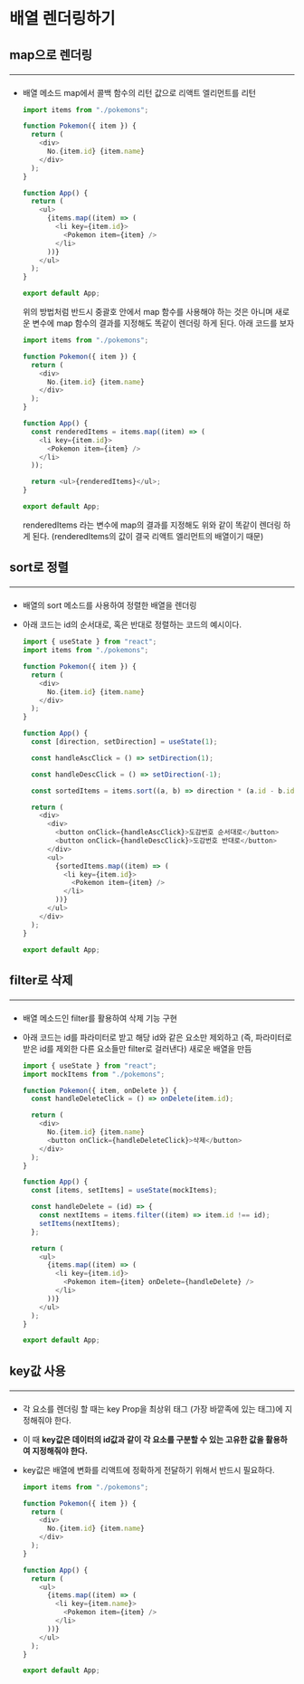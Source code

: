 # 배열 렌더링하기

## map으로 렌더링 <hr>

- 배열 메소드 map에서 콜백 함수의 리턴 값으로 리액트 엘리먼트를 리턴

  ```js
  import items from "./pokemons";

  function Pokemon({ item }) {
    return (
      <div>
        No.{item.id} {item.name}
      </div>
    );
  }

  function App() {
    return (
      <ul>
        {items.map((item) => (
          <li key={item.id}>
            <Pokemon item={item} />
          </li>
        ))}
      </ul>
    );
  }

  export default App;
  ```

  위의 방법처럼 반드시 중괄호 안에서 map 함수를 사용해야 하는 것은 아니며 새로운 변수에 map 함수의 결과를 지정해도 똑같이 렌더링 하게 된다. 아래 코드를 보자

  ```js
  import items from "./pokemons";

  function Pokemon({ item }) {
    return (
      <div>
        No.{item.id} {item.name}
      </div>
    );
  }

  function App() {
    const renderedItems = items.map((item) => (
      <li key={item.id}>
        <Pokemon item={item} />
      </li>
    ));

    return <ul>{renderedItems}</ul>;
  }

  export default App;
  ```

  renderedItems 라는 변수에 map의 결과를 지정해도 위와 같이 똑같이 렌더링 하게 된다. (renderedItems의 값이 결국 리액트 엘리먼트의 배열이기 때문)

## sort로 정렬 <hr>

- 배열의 sort 메소드를 사용하여 정렬한 배열을 렌더링
- 아래 코드는 id의 순서대로, 혹은 반대로 정렬하는 코드의 예시이다.

  ```js
  import { useState } from "react";
  import items from "./pokemons";

  function Pokemon({ item }) {
    return (
      <div>
        No.{item.id} {item.name}
      </div>
    );
  }

  function App() {
    const [direction, setDirection] = useState(1);

    const handleAscClick = () => setDirection(1);

    const handleDescClick = () => setDirection(-1);

    const sortedItems = items.sort((a, b) => direction * (a.id - b.id));

    return (
      <div>
        <div>
          <button onClick={handleAscClick}>도감번호 순서대로</button>
          <button onClick={handleDescClick}>도감번호 반대로</button>
        </div>
        <ul>
          {sortedItems.map((item) => (
            <li key={item.id}>
              <Pokemon item={item} />
            </li>
          ))}
        </ul>
      </div>
    );
  }

  export default App;
  ```

## filter로 삭제 <hr>

- 배열 메소드인 filter를 활용하여 삭제 기능 구현
- 아래 코드는 id를 파라미터로 받고 해당 id와 같은 요소만 제외하고 (즉, 파라미터로 받은 id를 제외한 다른 요소들만 filter로 걸러낸다) 새로운 배열을 만듬

  ```js
  import { useState } from "react";
  import mockItems from "./pokemons";

  function Pokemon({ item, onDelete }) {
    const handleDeleteClick = () => onDelete(item.id);

    return (
      <div>
        No.{item.id} {item.name}
        <button onClick={handleDeleteClick}>삭제</button>
      </div>
    );
  }

  function App() {
    const [items, setItems] = useState(mockItems);

    const handleDelete = (id) => {
      const nextItems = items.filter((item) => item.id !== id);
      setItems(nextItems);
    };

    return (
      <ul>
        {items.map((item) => (
          <li key={item.id}>
            <Pokemon item={item} onDelete={handleDelete} />
          </li>
        ))}
      </ul>
    );
  }

  export default App;
  ```

## key값 사용 <hr>

- 각 요소를 렌더링 할 때는 key Prop을 최상위 태그 (가장 바깥족에 있는 태그)에 지정해줘야 한다.
- 이 때 **key값은 데이터의 id값과 같이 각 요소를 구분할 수 있는 고유한 값을 활용하여 지정해줘야 한다.**
- key값은 배열에 변화를 리액트에 정확하게 전달하기 위해서 반드시 필요하다.

  ```js
  import items from "./pokemons";

  function Pokemon({ item }) {
    return (
      <div>
        No.{item.id} {item.name}
      </div>
    );
  }

  function App() {
    return (
      <ul>
        {items.map((item) => (
          <li key={item.name}>
            <Pokemon item={item} />
          </li>
        ))}
      </ul>
    );
  }

  export default App;
  ```
